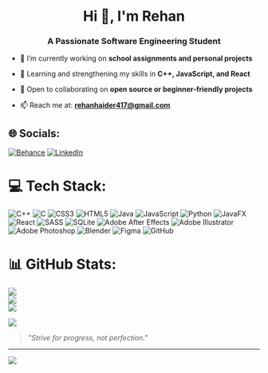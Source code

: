 <h1 align="center">Hi 👋, I'm Rehan</h1> <h3 align="center">A Passionate Software Engineering Student</h3>

-   🔭 I’m currently working on **school assignments and personal projects**
    
-   🌱 Learning and strengthening my skills in **C++, JavaScript, and React**
    

-   👯 Open to collaborating on **open source or beginner-friendly projects**
    
-   📫 Reach me at: **rehanhaider417@gmail.com**


## 🌐 Socials:
[![Behance](https://img.shields.io/badge/Behance-1769ff?logo=behance&logoColor=white)](https://behance.net/amazingdude) [![LinkedIn](https://img.shields.io/badge/LinkedIn-%230077B5.svg?logo=linkedin&logoColor=white)](https://linkedin.com/in/rehanhaiderr) 

# 💻 Tech Stack:
![C++](https://img.shields.io/badge/c++-%2300599C.svg?style=for-the-badge&logo=c%2B%2B&logoColor=white) ![C](https://img.shields.io/badge/c-%2300599C.svg?style=for-the-badge&logo=c&logoColor=white) ![CSS3](https://img.shields.io/badge/css3-%231572B6.svg?style=for-the-badge&logo=css3&logoColor=white) ![HTML5](https://img.shields.io/badge/html5-%23E34F26.svg?style=for-the-badge&logo=html5&logoColor=white) ![Java](https://img.shields.io/badge/java-%23ED8B00.svg?style=for-the-badge&logo=openjdk&logoColor=white) ![JavaScript](https://img.shields.io/badge/javascript-%23323330.svg?style=for-the-badge&logo=javascript&logoColor=%23F7DF1E) ![Python](https://img.shields.io/badge/python-3670A0?style=for-the-badge&logo=python&logoColor=ffdd54) ![JavaFX](https://img.shields.io/badge/javafx-%23FF0000.svg?style=for-the-badge&logo=javafx&logoColor=white) ![React](https://img.shields.io/badge/react-%2320232a.svg?style=for-the-badge&logo=react&logoColor=%2361DAFB) ![SASS](https://img.shields.io/badge/SASS-hotpink.svg?style=for-the-badge&logo=SASS&logoColor=white) ![SQLite](https://img.shields.io/badge/sqlite-%2307405e.svg?style=for-the-badge&logo=sqlite&logoColor=white) ![Adobe After Effects](https://img.shields.io/badge/Adobe%20After%20Effects-9999FF.svg?style=for-the-badge&logo=Adobe%20After%20Effects&logoColor=white) ![Adobe Illustrator](https://img.shields.io/badge/adobe%20illustrator-%23FF9A00.svg?style=for-the-badge&logo=adobe%20illustrator&logoColor=white) ![Adobe Photoshop](https://img.shields.io/badge/adobe%20photoshop-%2331A8FF.svg?style=for-the-badge&logo=adobe%20photoshop&logoColor=white) ![Blender](https://img.shields.io/badge/blender-%23F5792A.svg?style=for-the-badge&logo=blender&logoColor=white) ![Figma](https://img.shields.io/badge/figma-%23F24E1E.svg?style=for-the-badge&logo=figma&logoColor=white) ![GitHub](https://img.shields.io/badge/github-%23121011.svg?style=for-the-badge&logo=github&logoColor=white)
# 📊 GitHub Stats:
![](https://github-readme-stats.vercel.app/api?username=amazingdude&theme=dark&hide_border=false&include_all_commits=false&count_private=true)<br/>
![](https://nirzak-streak-stats.vercel.app/?user=amazingdude&theme=dark&hide_border=false)<br/>
![](https://github-readme-stats.vercel.app/api/top-langs/?username=amazingdude&theme=dark&hide_border=false&include_all_commits=false&count_private=true&layout=compact)

![](https://quotes-github-readme.vercel.app/api?type=horizontal&theme=dark)
> _"Strive for progress, not perfection."_
---
[![](https://visitcount.itsvg.in/api?id=amazingdude&icon=0&color=0)](https://visitcount.itsvg.in)

